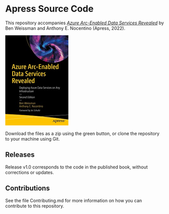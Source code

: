 # Apress Source Code

This repository accompanies [*Azure Arc-Enabled Data Services Revealed*](https://www.link.springer.com/book/10.1007/978-1-4842-8085-0) by Ben Weissman and Anthony E. Nocentino (Apress, 2022).

[comment]: #cover
![Cover image](9781484280843.jpg)

Download the files as a zip using the green button, or clone the repository to your machine using Git.

## Releases

Release v1.0 corresponds to the code in the published book, without corrections or updates.

## Contributions

See the file Contributing.md for more information on how you can contribute to this repository.